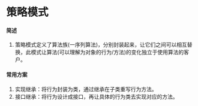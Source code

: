 # 策略模式


#### 简述
1.	策略模式定义了算法族(一序列算法)，分别封装起来，让它们之间可以相互替换，此模式让算法(可以理解为对象的行为/方法)的变化独立于使用算法的客户。

#### 常用方案
1. 实现继承：将行为封装为类，通过继承在子类重写行为方法。
2. 接口继承：将行为设计成接口，再让具体的行为类去实现对应的方法。
	


